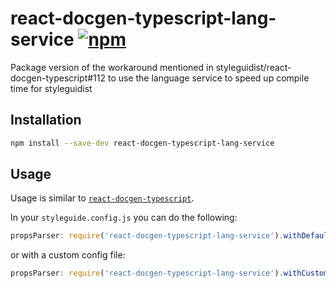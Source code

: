 # react-docgen-typescript-lang-service [![npm](https://img.shields.io/npm/v/react-docgen-typescript-lang-service)](https://www.npmjs.com/package/react-docgen-typescript-lang-service)
Package version of the workaround mentioned in styleguidist/react-docgen-typescript#112 to use the language service to speed up compile time for styleguidist

## Installation

```bash
npm install --save-dev react-docgen-typescript-lang-service
```

## Usage

Usage is similar to [`react-docgen-typescript`](https://www.npmjs.com/package/react-docgen-typescript).

In your `styleguide.config.js` you can do the following:

```js
propsParser: require('react-docgen-typescript-lang-service').withDefaultConfig([parserOptions]).parse
```

or with a custom config file:

```js
propsParser: require('react-docgen-typescript-lang-service').withCustomConfig('./tsconfig.json', [parserOptions]).parse
```

